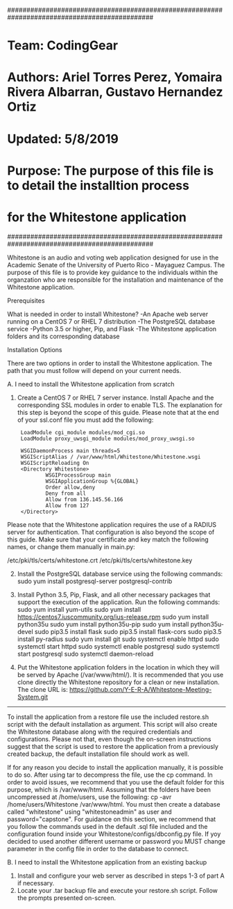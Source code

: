 ##############################################################################################
# Team: CodingGear                                                                           #
# Authors: Ariel Torres Perez, Yomaira Rivera Albarran, Gustavo Hernandez Ortiz              #
# Updated: 5/8/2019                                                                          #
# Purpose: The purpose of this file is to detail the installtion process                     #
#          for the Whitestone application                                                    #
##############################################################################################

Whitestone is an audio and voting web application designed for use in the Academic Senate of
the University of Puerto Rico - Mayaguez Campus. The purpose of this file is to provide key
guidance to the individuals within the organzation who are responsible for the installation
and maintenance of the Whitestone application.

Prerequisites

What is needed in order to install Whitestone?
-An Apache web server running on a CentOS 7 or RHEL 7 distribution
-The PostgreSQL database service
-Python 3.5 or higher, Pip, and Flask
-The Whitestone application folders and its corresponding database

Installation Options

There are two options in order to install the Whitestone application. The path that you
must follow will depend on your current needs.

A. I need to install the Whitestone application from scratch

1. Create a CentOS 7 or RHEL 7 server instance. Install Apache and the corresponding SSL modules
in order to enable TLS. The explanation for this step is beyond the scope of this guide. Please
note that at the end of your ssl.conf file you must add the following:

        LoadModule cgi_module modules/mod_cgi.so
        LoadModule proxy_uwsgi_module modules/mod_proxy_uwsgi.so

        WSGIDaemonProcess main threads=5
        WSGIScriptAlias / /var/www/html/Whitestone/Whitestone.wsgi
        WSGIScriptReloading On
        <Directory Whitestone>
                WSGIProcessGroup main
                WSGIApplicationGroup %{GLOBAL}
                Order allow,deny
                Deny from all
                Allow from 136.145.56.166
                Allow from 127
        </Directory>

</VirtualHost>

Please note that the Whitestone application requires the use of a RADIUS server for
authentication. That configuration is also beyond the scope of this guide. Make sure that your
certificate and key match the following names, or change them manually in main.py:

/etc/pki/tls/certs/whitestone.crt
/etc/pki/tls/certs/whitestone.key

2. Install the PostgreSQL database service using the following commands:
sudo yum install postgresql-server postgresql-contrib

3. Install Python 3.5, Pip, Flask, and all other necessary packages that support the execution
of the application. Run the following commands:
    sudo yum install yum-utils
    sudo yum install https://centos7.iuscommunity.org/ius-release.rpm
    sudo yum install python35u
    sudo yum install python35u-pip
    sudo yum install python35u-devel
    sudo pip3.5 install flask
    sudo pip3.5 install flask-cors
    sudo pip3.5 install py-radius
    sudo yum install git
    sudo systemctl enable httpd
    sudo systemctl start httpd
    sudo systemctl enable postgresql
    sudo systemctl start postgresql
    sudo systemctl daemon-reload

4. Put the Whitestone application folders in the location in which they will be served by
Apache (/var/www/html/). It is recommended that you use clone directly the Whitestone repository for a clean
or new installation.  The clone URL is: https://github.com/Y-E-R-A/Whitestone-Meeting-System.git




---------------------------------------------------------------------------------------------------
To install the application from a restore file use the included restore.sh script with the default
installation as argument. This script will also create the Whitestone database along with
the required credentials and configurations. Please not that, even though the on-screen
instructions suggest that the script is used to restore the application from a previously
created backup, the default installation file should work as well.


If for any reason you decide to install the application manually, it is possible to do so.
After using tar to decompress the file, use the cp command. In order to avoid issues, we
recommend that you use the default folder for this purpose, which is /var/www/html.
Assuming that the folders have been uncompressed at /home/users, use the following:
cp -avr /home/users/Whitestone /var/www/html. You must then create a database called
"whitestone" using "whitestoneadmin" as user and password="capstone". For guidance on this section, we recommend that
you follow the commands used in the default .sql file included and the configuration found
inside your Whitestone/configs/dbconfig.py file. If yoy decided to used another different username or password you MUST change
parameter in the config file in order to the database to connect.

B. I need to install the Whitestone application from an existing backup

1. Install and configure your web server as described in steps 1-3 of part A if necessary.
2. Locate your .tar backup file and execute your restore.sh script. Follow the prompts
presented on-screen.





